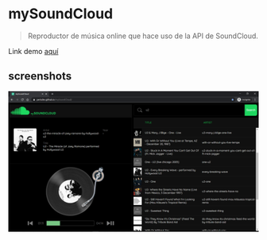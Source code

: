 # mySoundCloud

> Reproductor de música online que hace uso de la API de SoundCloud.

Link demo [aquí](https://perisdev.github.io/mySoundCloud/)

## screenshots

[![](screenshots/screenshot1.png)](https://perisdev.github.io/mySoundCloud/)